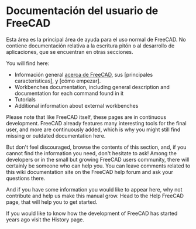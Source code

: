# Documentación del usuario de FreeCAD

Esta área es la principal área de ayuda para el uso normal de FreeCAD. No contiene documentación relativa a la escritura pitón o al desarrollo de aplicaciones, que se encuentran en otras secciones.

You will find here:

* Información general [acerca de FreeCAD](about.md), sus [principales características], y [cómo empezar].
* Workbenches documentation, including general description and documentation for each command found in it
* Tutorials
* Additional information about external workbenches

Please note that like FreeCAD itself, these pages are in continuous development. FreeCAD already features many interesting tools for the final user, and more are continuously added, which is why you might still find missing or outdated documentation here.

But don't feel discouraged, browse the contents of this section, and, if you cannot find the information you need, don't hesitate to ask! Among the developers or in the small but growing FreeCAD users community, there will certainly be someone who can help you. You can leave comments related to this wiki documentation site on the FreeCAD help forum and ask your questions there.

And if you have some information you would like to appear here, why not contribute and help us make this manual grow. Head to the Help FreeCAD page, that will help you to get started.

If you would like to know how the development of FreeCAD has started years ago visit the History page.